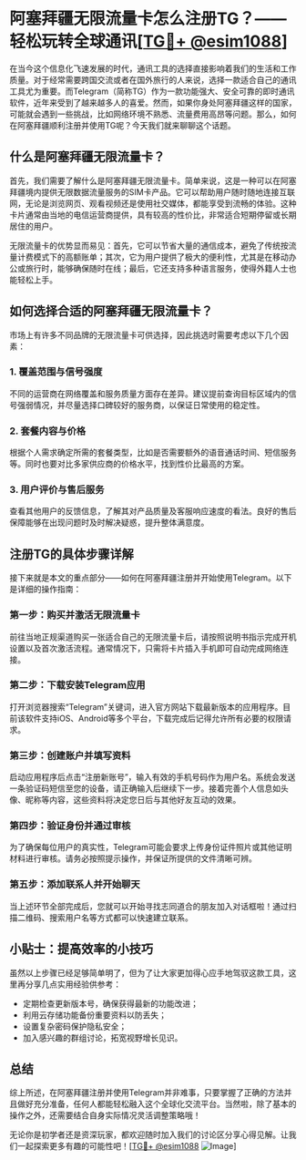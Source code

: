 # 阿塞拜疆无限流量卡怎么注册TG？——轻松玩转全球通讯[[TG💪+ @esim1088](https://t.me/s/esim1088)]

在当今这个信息化飞速发展的时代，通讯工具的选择直接影响着我们的生活和工作质量。对于经常需要跨国交流或者在国外旅行的人来说，选择一款适合自己的通讯工具尤为重要。而Telegram（简称TG）作为一款功能强大、安全可靠的即时通讯软件，近年来受到了越来越多人的喜爱。然而，如果你身处阿塞拜疆这样的国家，可能就会遇到一些挑战，比如网络环境不熟悉、流量费用高昂等问题。那么，如何在阿塞拜疆顺利注册并使用TG呢？今天我们就来聊聊这个话题。

## 什么是阿塞拜疆无限流量卡？

首先，我们需要了解什么是阿塞拜疆无限流量卡。简单来说，这是一种可以在阿塞拜疆境内提供无限数据流量服务的SIM卡产品。它可以帮助用户随时随地连接互联网，无论是浏览网页、观看视频还是使用社交媒体，都能享受到流畅的体验。这种卡片通常由当地的电信运营商提供，具有较高的性价比，非常适合短期停留或长期居住的用户。

无限流量卡的优势显而易见：首先，它可以节省大量的通信成本，避免了传统按流量计费模式下的高额账单；其次，它为用户提供了极大的便利性，尤其是在移动办公或旅行时，能够确保随时在线；最后，它还支持多种语言服务，使得外籍人士也能轻松上手。

## 如何选择合适的阿塞拜疆无限流量卡？

市场上有许多不同品牌的无限流量卡可供选择，因此挑选时需要考虑以下几个因素：

### 1. 覆盖范围与信号强度

不同的运营商在网络覆盖和服务质量方面存在差异。建议提前查询目标区域内的信号强弱情况，并尽量选择口碑较好的服务商，以保证日常使用的稳定性。

### 2. 套餐内容与价格

根据个人需求确定所需的套餐类型，比如是否需要额外的语音通话时间、短信服务等。同时也要对比多家供应商的价格水平，找到性价比最高的方案。

### 3. 用户评价与售后服务

查看其他用户的反馈信息，了解其对产品质量及客服响应速度的看法。良好的售后保障能够在出现问题时及时解决疑惑，提升整体满意度。

## 注册TG的具体步骤详解

接下来就是本文的重点部分——如何在阿塞拜疆注册并开始使用Telegram。以下是详细的操作指南：

### 第一步：购买并激活无限流量卡

前往当地正规渠道购买一张适合自己的无限流量卡后，请按照说明书指示完成开机设置以及首次激活流程。通常情况下，只需将卡片插入手机即可自动完成网络连接。

### 第二步：下载安装Telegram应用

打开浏览器搜索“Telegram”关键词，进入官方网站下载最新版本的应用程序。目前该软件支持iOS、Android等多个平台，下载完成后记得允许所有必要的权限请求。

### 第三步：创建账户并填写资料

启动应用程序后点击“注册新账号”，输入有效的手机号码作为用户名。系统会发送一条验证码短信至您的设备，请正确输入后继续下一步。接着完善个人信息如头像、昵称等内容，这些资料将决定您日后与其他好友互动的效果。

### 第四步：验证身份并通过审核

为了确保每位用户的真实性，Telegram可能会要求上传身份证件照片或其他证明材料进行审核。请务必按照提示操作，并保证所提供的文件清晰可辨。

### 第五步：添加联系人并开始聊天

当上述环节全部完成后，您就可以开始寻找志同道合的朋友加入对话框啦！通过扫描二维码、搜索用户名等方式都可以快速建立联系。

## 小贴士：提高效率的小技巧

虽然以上步骤已经足够简单明了，但为了让大家更加得心应手地驾驭这款工具，这里再分享几点实用经验供参考：

- 定期检查更新版本号，确保获得最新的功能改进；
- 利用云存储功能备份重要资料以防丢失；
- 设置复杂密码保护隐私安全；
- 加入感兴趣的群组讨论，拓宽视野增长见识。

## 总结

综上所述，在阿塞拜疆注册并使用Telegram并非难事，只要掌握了正确的方法并且做好充分准备，任何人都能轻松融入这个全球化交流平台。当然啦，除了基本的操作之外，还需要结合自身实际情况灵活调整策略哦！

无论你是初学者还是资深玩家，都欢迎随时加入我们的讨论区分享心得见解。让我们一起探索更多有趣的可能性吧！[[TG💪+ @esim1088](https://t.me/s/esim1088) ![Image](https://i.postimg.cc/4NQfJmqS/Snipaste-2025-05-13-00-14-12.png)]